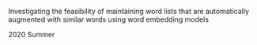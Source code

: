 
Investigating the feasibility of maintaining word lists that are automatically augmented with similar words using word embedding models

2020 Summer
